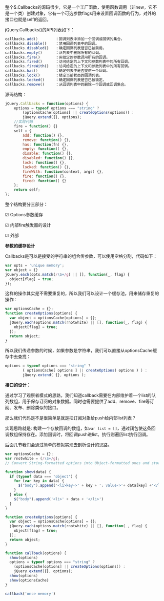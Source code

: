 整个$.Callbacks的源码很少，它是一个工厂函数，使用函数调用（非new，它不是一个类）创建对象，它有一个可选参数flags用来设置回调函数的行为，对外的接口也就是self的返回。

jQuery.Callbacks()的API列表如下：

```js
callbacks.add()        ：回调列表中添加一个回调或回调的集合。
callbacks.disable()    ：禁用回调列表中的回调。
callbacks.disabled()   ：确定回调列表是否已被禁用。 
callbacks.empty()      ：从列表中删除所有的回调。
callbacks.fire()       ：用给定的参数调用所有的回调。
callbacks.fired()      ：访问给定的上下文和参数列表中的所有回调。 
callbacks.fireWith()   ：访问给定的上下文和参数列表中的所有回调。
callbacks.has()        ：确定列表中是否提供一个回调。
callbacks.lock()       ：锁定当前状态的回调列表。
callbacks.locked()     ：确定回调列表是否已被锁定。
callbacks.remove()     ：从回调列表中的删除一个回调或回调集合。
```

源码结构：

```js
jQuery.Callbacks = function(options) {
    options = typeof options === "string" ?
        (optionsCache[options] || createOptions(options)) :
        jQuery.extend({}, options);
    //实现代码
    fire = function() {}
    self = {
        add: function() {},
        remove: function() {},
        has: function(fn) {},
        empty: function() {},
        disable: function() {},
        disabled: function() {},
        lock: function() {},
        locked: function() {},
        fireWith: function(context, args) {},
        fire: function() {},
        fired: function() {}
    };
    return self;
};
```

整个结构要分三部分：

  ☑   Options参数缓存

  ☑   内部fire触发器的设计

  ☑   外部

**参数的缓存设计**

Callbacks是可以是接受的字符串的组合传参数，可以使用空格分割，代码如下：

```js
var opts = 'unique memory';
var object = {}
jQuery.each(opts.match(/\S+/g) || [], function(_, flag) {
  object[flag] = true;
});
```

这样的操作其实是不需要重复的，所以我们可以设计一个缓存池，用来储存重复的操作：

```js
var optionsCache = {};
function createOptions(options) {
  var object = optionsCache[options] = {};
  jQuery.each(options.match(rnotwhite) || [], function(_, flag) {
    object[flag] = true;
  });
  return object;
}
```

所以我们传递参数的时候，如果参数是字符串，我们可以直接从optionsCache缓存中去查找：

```js
options = typeof options === "string" ?
        ( optionsCache[ options ] || createOptions( options ) ) :
        jQuery.extend( {}, options );
```

**接口的设计：**

通过学习了观察者模式的思路，我们知道callback需要在内部维护着一个list的队列数组，用于保存订阅的对象数据。同时也需要提供了add、remove、fire等订阅、发布、删除类似的接口。

那么我们代码是不是很简单是就是把订阅对象给push给内部list列表？

实现思路就是: 构建一个存放回调的数组，如`var list = []`，通过闭包使这条回调数组保持存在。添加回调时，将回调push进list，执行则遍历list执行回调。

后面几节我们会通过简单的模拟实现去剖析设计的思路。

```js
var optionsCache = {};
var rnotwhite = (/\S+/g);
// Convert String-formatted options into Object-formatted ones and store in cache

function show(data) {
  if (typeof data === 'object') {
    for (var key in data) {
      $("body").append('<li>key->' + key + '; value->'+ data[key] +'</li>')
    }
  } else {
    $("body").append('<li>' + data + '</li>')
  }
}

function createOptions(options) {
  var object = optionsCache[options] = {};
  jQuery.each(options.match(rnotwhite) || [], function(_, flag) {
    object[flag] = true;
  });
  return object;
}

function callback(options) {
  show(options)
  options = typeof options === "string" ?
    (optionsCache[options] || createOptions(options)) :
    jQuery.extend({}, options);
  show(options)
  show(optionsCache)
}

callback('once memory')
```

